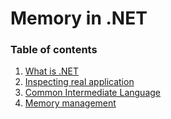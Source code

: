 # Memory in .NET

### Table of contents
1. [What is .NET](./.NET%20Runtime/What%20is%20.NET%20and%20how%20does%20it%20work.md)
2. [Inspecting real application](./.NET%20Runtime/Inspecting%20real%20application.md)
3. [Common Intermediate Language](./.NET%20Runtime/Common%20Intermediate%20Language%20(CIL).md)
4. [Memory management](./.NET%20Runtime/Memory%20Management.md)